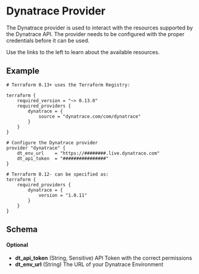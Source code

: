 # Dynatrace Provider

The Dynatrace provider is used to interact with the resources supported by the Dynatrace API. The provider needs to be configured with the proper credentials before it can be used.

Use the links to the left to learn about the available resources.

## Example
```
# Terraform 0.13+ uses the Terraform Registry:

terraform {
    required_version = "~> 0.13.0"
    required_providers {
        dynatrace = {
            source = "dynatrace.com/com/dynatrace"
        }
    }
}

# Configure the Dynatrace provider
provider "dynatrace" {
    dt_env_url    = "https://########.live.dynatrace.com"
    dt_api_token  = "################"
}

# Terraform 0.12- can be specified as:
terraform {
    required_providers {
        dynatrace = {
            version = "1.0.11"
        }
    }
}
```

## Schema
#### Optional
- **dt_api_token** (String, Sensitive) API Token with the correct permissions
- **dt_env_url** (String) The URL of your Dynatrace Environment

